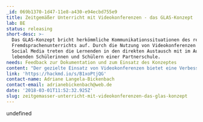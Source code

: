 ```yaml
---
_id: 069b1370-1d47-11e8-a430-e94ecbd755e9
title: Zeitgemäßer Unterricht mit Videokonferenzen - das GLAS-Konzept
lab: BE
status: releasing
short-desc: >-
  Das GLAS-Konzept bricht herkömmliche Kommunikationssituationen des regulären
  Fremdsprachenunterrichts auf. Durch die Nutzung von Videokonferenzen und
  Social Media treten die Lernenden in den direkten Austausch mit im Ausland
  lebenden Schülerinnen und Schülern einer Partnerschule.
needs: Feedback zur Dokumentation und zum Einsatz des Konzeptes
content: "Der gezielte Einsatz von Videokonferenzen bietet eine Verbesserung im Bereich der funktional kommunikativen Kompetenzen und bereichert das Lernen darüberhinaus durch den Erwerb von medialen und methodischen Fertigkeiten sowie interkultureller Handlungsfähigkeit.\r\n\r\nDer Name des Konzeptes setzt sich aus den Anfangsbuchstaben der am Pilotprojekt beteiligten Orte und Schulen zusammen: G(ulpen), L(eonhard), A(achen), S(ophianum)"
link: 'https://hackmd.io/s/B1xoPtjQG'
contact-name: Adriane Langela-Bickenbach
contact-email: adrianebickenbach@web.de
date: '2018-03-01T11:52:32.925Z'
slug: zeitgemasser-unterricht-mit-videokonferenzen-das-glas-konzept
---
```

undefined
